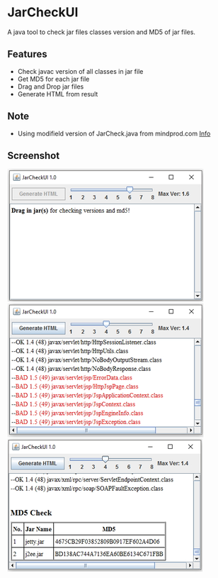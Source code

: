 # JarCheckUI
A java tool to check jar files classes version and MD5 of jar files.

## Features
* Check javac version of all classes in jar file
* Get MD5 for each jar file
* Drag and Drop jar files
* Generate HTML from result

## Note
- Using modifield version of JarCheck.java from mindprod.com [Info](http://mindprod.com/products1.html#JARCHECK)

## Screenshot

![JarCheck Screen 1](https://github.com/polok5215/JarCheckUI/blob/master/screenshot/sample1.jpg)
![JarCheck Screen 2](https://github.com/polok5215/JarCheckUI/blob/master/screenshot/sample2.jpg)
![JarCheck Screen 3](https://github.com/polok5215/JarCheckUI/blob/master/screenshot/sample3.jpg)
